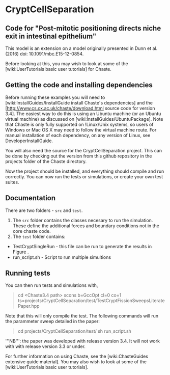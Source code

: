 # CryptCellSeparation
 ## Code for "Post-mitotic positioning directs niche exit in intestinal epithelium"

This model is an extension on a model originally presented in Dunn et al. (2016) doi: 10.1091/mbc.E15-12-0854.

Before looking at this, you may wish to look at some of the [wiki:UserTutorials basic user tutorials] for Chaste.


## Getting the code and installing dependencies 

Before running these examples you will need to [wiki:InstallGuides/InstallGuide install Chaste's dependencies] and the [http://www.cs.ox.ac.uk/chaste/download.html source code for version 3.4].
The easiest way to do this is using an Ubuntu machine (or an Ubuntu virtual machine) as discussed on [wiki:InstallGuides/UbuntuPackage]. 
Note that Chaste is only fully supported on !Linux/Unix systems, so users of Windows or Mac OS X may need to follow the virtual machine route.
For manual installation of each dependency, on any version of Linux, see DeveloperInstallGuide.

You will also need the source for the CryptCellSeparation project.  This can be done by checking out the version from this github repository
in the projects folder of the Chaste directory.

Now the project should be installed, and everything should compile and run correctly. 
You can now run the tests or simulations, or create your own test suites.

## Documentation
There are two folders - `src` and `test`.
 1. The `src` folder contains the classes necesary to run the simulation. These define the additional forces and boundary conditions not in the core chaste code.
 2. The `test` folder contains:
  * TestCryptSingleRun - this file can be run to generate the results in Figure .
  * run_script.sh - Script to run multiple simultions

## Running tests
You can then run tests and simulations with,

> cd <Chaste3.4 path>
> scons b=GccOpt cl=0 co=1 ts=projects/CryptCellSeparation/test/TestCryptFissionSweepsLiteratePaper.hpp

Note that this will only compile the test. The following commands will run the parammeter sweep detailed in the paper:

> cd projects/CryptCellSeparation/test/
> sh run_script.sh

'''NB''': the paper was developed with release version 3.4. It will not work with with release version 3.3 or under.

For further information on using Chaste, see the [wiki:ChasteGuides extensive guide material].
You may also wish to look at some of the [wiki:UserTutorials basic user tutorials].
